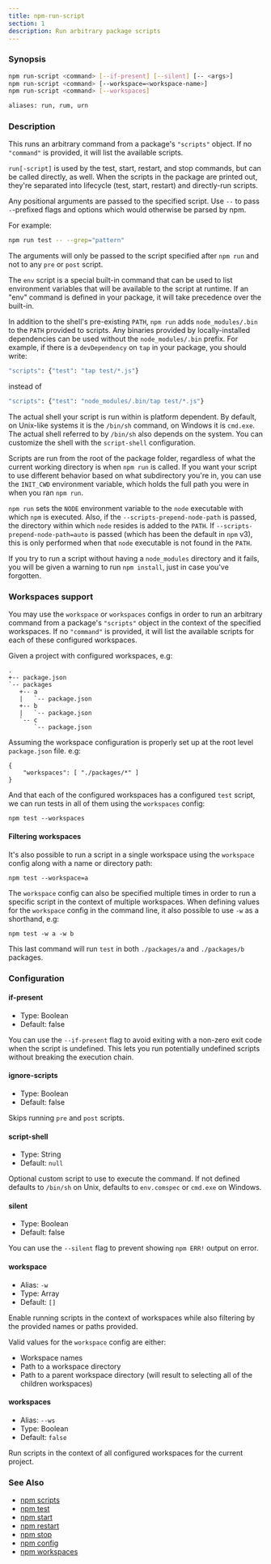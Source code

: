 ```yaml
---
title: npm-run-script
section: 1
description: Run arbitrary package scripts
---
```


### Synopsis

```bash
npm run-script <command> [--if-present] [--silent] [-- <args>]
npm run-script <command> [--workspace=<workspace-name>]
npm run-script <command> [--workspaces]

aliases: run, rum, urn
```

### Description

This runs an arbitrary command from a package's `"scripts"` object.  If no
`"command"` is provided, it will list the available scripts.

`run[-script]` is used by the test, start, restart, and stop commands, but
can be called directly, as well. When the scripts in the package are
printed out, they're separated into lifecycle (test, start, restart) and
directly-run scripts.

Any positional arguments are passed to the specified script.  Use `--` to
pass `-`-prefixed flags and options which would otherwise be parsed by npm.

For example:

```bash
npm run test -- --grep="pattern"
```

The arguments will only be passed to the script specified after ```npm run```
and not to any `pre` or `post` script.

The `env` script is a special built-in command that can be used to list
environment variables that will be available to the script at runtime. If an
"env" command is defined in your package, it will take precedence over the
built-in.

In addition to the shell's pre-existing `PATH`, `npm run` adds
`node_modules/.bin` to the `PATH` provided to scripts. Any binaries
provided by locally-installed dependencies can be used without the
`node_modules/.bin` prefix. For example, if there is a `devDependency` on
`tap` in your package, you should write:

```bash
"scripts": {"test": "tap test/*.js"}
```

instead of

```bash
"scripts": {"test": "node_modules/.bin/tap test/*.js"}
```

The actual shell your script is run within is platform dependent. By default,
on Unix-like systems it is the `/bin/sh` command, on Windows it is
`cmd.exe`.
The actual shell referred to by `/bin/sh` also depends on the system.
You can customize the shell with the `script-shell` configuration.

Scripts are run from the root of the package folder, regardless of what the
current working directory is when `npm run` is called. If you want your
script to use different behavior based on what subdirectory you're in, you
can use the `INIT_CWD` environment variable, which holds the full path you
were in when you ran `npm run`.

`npm run` sets the `NODE` environment variable to the `node` executable
with which `npm` is executed. Also, if the `--scripts-prepend-node-path` is
passed, the directory within which `node` resides is added to the `PATH`.
If `--scripts-prepend-node-path=auto` is passed (which has been the default
in `npm` v3), this is only performed when that `node` executable is not
found in the `PATH`.

If you try to run a script without having a `node_modules` directory and it
fails, you will be given a warning to run `npm install`, just in case you've
forgotten.

### Workspaces support

You may use the `workspace` or `workspaces` configs in order to run an
arbitrary command from a package's `"scripts"` object in the context of the
specified workspaces. If no `"command"` is provided, it will list the available
scripts for each of these configured workspaces.

Given a project with configured workspaces, e.g:

```
.
+-- package.json
`-- packages
   +-- a
   |   `-- package.json
   +-- b
   |   `-- package.json
   `-- c
       `-- package.json
```

Assuming the workspace configuration is properly set up at the root level
`package.json` file. e.g:

```
{
    "workspaces": [ "./packages/*" ]
}
```

And that each of the configured workspaces has a configured `test` script,
we can run tests in all of them using the `workspaces` config:

```
npm test --workspaces
```

#### Filtering workspaces

It's also possible to run a script in a single workspace using the `workspace`
config along with a name or directory path:

```
npm test --workspace=a
```

The `workspace` config can also be specified multiple times in order to run a
specific script in the context of multiple workspaces. When defining values for
the `workspace` config in the command line, it also possible to use `-w` as a
shorthand, e.g:

```
npm test -w a -w b
```

This last command will run `test` in both `./packages/a` and `./packages/b`
packages.


### Configuration

#### if-present

* Type: Boolean
* Default: false

You can use the `--if-present` flag to avoid exiting with a non-zero exit code
when the script is undefined. This lets you run potentially undefined scripts
without breaking the execution chain.

#### ignore-scripts

* Type: Boolean
* Default: false

Skips running `pre` and `post` scripts.

#### script-shell

* Type: String
* Default: `null`

Optional custom script to use to execute the command. If not defined defaults
to `/bin/sh` on Unix, defaults to `env.comspec` or `cmd.exe` on Windows.

#### silent

* Type: Boolean
* Default: false

You can use the `--silent` flag to prevent showing `npm ERR!` output on error.

#### workspace

* Alias: `-w`
* Type: Array
* Default: `[]`

Enable running scripts in the context of workspaces while also filtering by
the provided names or paths provided.

Valid values for the `workspace` config are either:
- Workspace names
- Path to a workspace directory
- Path to a parent workspace directory (will result to selecting all of the
children workspaces)

#### workspaces

* Alias: `--ws`
* Type: Boolean
* Default: `false`

Run scripts in the context of all configured workspaces for the current
project.

### See Also

* [npm scripts](/using-npm/scripts)
* [npm test](/commands/npm-test)
* [npm start](/commands/npm-start)
* [npm restart](/commands/npm-restart)
* [npm stop](/commands/npm-stop)
* [npm config](/commands/npm-config)
* [npm workspaces](/using-npm/workspaces)

